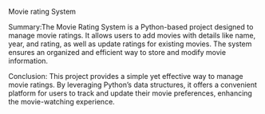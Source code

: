 Movie rating System

Summary:The Movie Rating System is a Python-based project designed to manage movie ratings. It allows users to add movies with details like name, year, and rating, as well as update ratings for existing movies. The system ensures an organized and efficient way to store and modify movie information.

Conclusion: This project provides a simple yet effective way to manage movie ratings. By leveraging Python’s data structures, it offers a convenient platform for users to track and update their movie preferences, enhancing the movie-watching experience.

